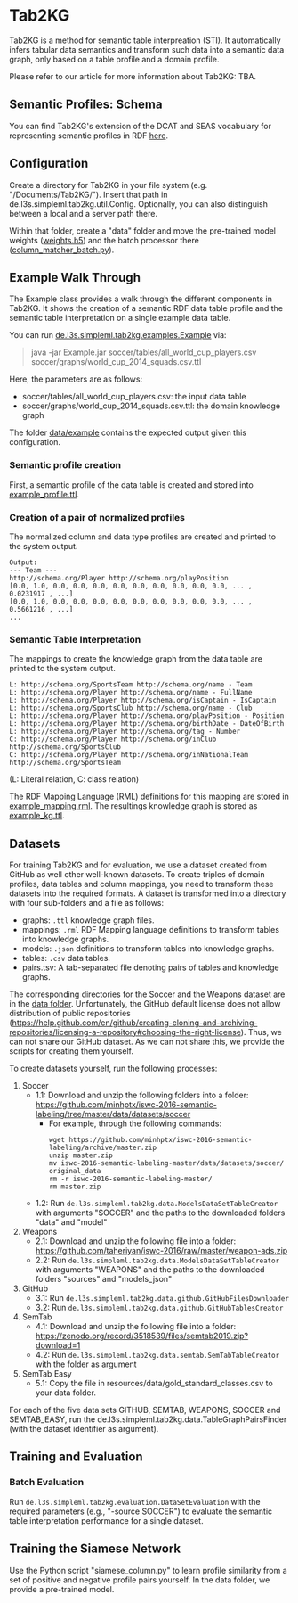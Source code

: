 # Tab2KG

Tab2KG is a method for semantic table interpreation (STI). It automatically infers tabular data semantics and transform such data into a semantic data graph, only based on a table profile and a domain profile.

Please refer to our article for more information about Tab2KG: TBA.

## Semantic Profiles: Schema

You can find Tab2KG's extension of the DCAT and SEAS vocabulary for representing semantic profiles in RDF [here](https://github.com/sgottsch/Tab2KG/blob/main/data/data_catalog_schema_tab2kg.ttl).

## Configuration

Create a directory for Tab2KG in your file system (e.g. "/Documents/Tab2KG/"). Insert that path in de.l3s.simpleml.tab2kg.util.Config. Optionally, you can also distinguish between a local and a server path there.

Within that folder, create a "data" folder and move the pre-trained model weights ([weights.h5](https://github.com/sgottsch/Tab2KG/tree/main/data/weights.h5)) and the batch processor there ([column_matcher_batch.py](https://github.com/sgottsch/Tab2KG/blob/main/src/main/python/column_matcher_batch.py)).

## Example Walk Through

The Example class provides a walk through the different components in Tab2KG. It shows the creation of a semantic RDF data table profile and the semantic table interpretation on a single example data table.

You can run [de.l3s.simpleml.tab2kg.examples.Example](https://github.com/sgottsch/Tab2KG/blob/main/src/main/java/de/l3s/simpleml/tab2kg/examples/Example.java) via:

> java -jar Example.jar soccer/tables/all_world_cup_players.csv soccer/graphs/world_cup_2014_squads.csv.ttl

Here, the parameters are as follows:
- soccer/tables/all_world_cup_players.csv: the input data table
- soccer/graphs/world_cup_2014_squads.csv.ttl: the domain knowledge graph

The folder [data/example](https://github.com/sgottsch/Tab2KG/tree/main/data/example) contains the expected output given this configuration.

### Semantic profile creation

First, a semantic profile of the data table is created and stored into [example_profile.ttl](https://github.com/sgottsch/Tab2KG/blob/main/data/example/example_profile.ttl).

### Creation of a pair of normalized profiles

The normalized column and data type profiles are created and printed to the system output.

    Output:
	--- Team ---
	http://schema.org/Player http://schema.org/playPosition
	[0.0, 1.0, 0.0, 0.0, 0.0, 0.0, 0.0, 0.0, 0.0, 0.0, 0.0, ... , 0.0231917 , ...]
	[0.0, 1.0, 0.0, 0.0, 0.0, 0.0, 0.0, 0.0, 0.0, 0.0, 0.0, ... , 0.5661216 , ...]
    ...

### Semantic Table Interpretation

The mappings to create the knowledge graph from the data table are printed to the system output.

	L: http://schema.org/SportsTeam http://schema.org/name - Team
	L: http://schema.org/Player http://schema.org/name - FullName
	L: http://schema.org/Player http://schema.org/isCaptain - IsCaptain
	L: http://schema.org/SportsClub http://schema.org/name - Club
	L: http://schema.org/Player http://schema.org/playPosition - Position
	L: http://schema.org/Player http://schema.org/birthDate - DateOfBirth
	L: http://schema.org/Player http://schema.org/tag - Number
	C: http://schema.org/Player http://schema.org/inClub http://schema.org/SportsClub
	C: http://schema.org/Player http://schema.org/inNationalTeam http://schema.org/SportsTeam

(L: Literal relation, C: class relation)

The RDF Mapping Language (RML) definitions for this mapping are stored in [example_mapping.rml](https://github.com/sgottsch/Tab2KG/blob/main/data/example/example_mapping.rml).
The resultings knowledge graph is stored as [example_kg.ttl](https://github.com/sgottsch/Tab2KG/blob/main/data/example/example_kg.ttl).

## Datasets

For training Tab2KG and for evaluation, we use a dataset created from GitHub as well other well-known datasets. To create triples of domain profiles, data tables and column mappings, you need to transform these datasets into the required formats. A dataset is transformed into a directory with four sub-folders and a file as follows:

- graphs: `.ttl` knowledge graph files.
- mappings: `.rml` RDF Mapping language definitions to transform tables into knowledge graphs.
- models: `.json` definitions to transform tables into knowledge graphs.
- tables: `.csv` data tables.
- pairs.tsv: A tab-separated file denoting pairs of tables and knowledge graphs.

The corresponding directories for the Soccer and the Weapons dataset are in the [data folder](https://github.com/sgottsch/Tab2KG/tree/main/data/datasets). Unfortunately, the GitHub default license does not allow distribution of public repositories (https://help.github.com/en/github/creating-cloning-and-archiving-repositories/licensing-a-repository#choosing-the-right-license). Thus, we can not share our GitHub dataset. As we can not share this, we provide the scripts for creating them yourself.

To create datasets yourself, run the following processes:

1. Soccer
	* 1.1: Download and unzip the following folders into a folder: https://github.com/minhptx/iswc-2016-semantic-labeling/tree/master/data/datasets/soccer
		* For example, through the following commands:
			```
			wget https://github.com/minhptx/iswc-2016-semantic-labeling/archive/master.zip
			unzip master.zip
			mv iswc-2016-semantic-labeling-master/data/datasets/soccer/ original_data
			rm -r iswc-2016-semantic-labeling-master/
			rm master.zip
			```
	* 1.2: Run `de.l3s.simpleml.tab2kg.data.ModelsDataSetTableCreator` with arguments "SOCCER" and the paths to the downloaded folders "data" and "model"
2. Weapons
	* 2.1: Download and unzip the following file into a folder: https://github.com/taheriyan/iswc-2016/raw/master/weapon-ads.zip
	* 2.2: Run `de.l3s.simpleml.tab2kg.data.ModelsDataSetTableCreator` with arguments "WEAPONS" and the paths to the downloaded folders "sources" and "models_json"
3. GitHub
	* 3.1: Run `de.l3s.simpleml.tab2kg.data.github.GitHubFilesDownloader`
	* 3.2: Run `de.l3s.simpleml.tab2kg.data.github.GitHubTablesCreator`
4. SemTab
	* 4.1: Download and unzip the following file into a folder: https://zenodo.org/record/3518539/files/semtab2019.zip?download=1 
	* 4.2: Run `de.l3s.simpleml.tab2kg.data.semtab.SemTabTableCreator` with the folder as argument
5. SemTab Easy
	* 5.1: Copy the file in resources/data/gold_standard_classes.csv to your data folder.

For each of the five data sets GITHUB, SEMTAB, WEAPONS, SOCCER and SEMTAB_EASY, run the de.l3s.simpleml.tab2kg.data.TableGraphPairsFinder (with the dataset identifier as argument).
	     
## Training and Evaluation

### Batch Evaluation

Run `de.l3s.simpleml.tab2kg.evaluation.DataSetEvaluation` with the required parameters (e.g., "-source SOCCER") to evaluate the semantic table interpretation performance for a single dataset.

## Training the Siamese Network

Use the Python script "siamese_column.py" to learn profile similarity from a set of positive and negative profile pairs yourself. In the data folder, we provide a pre-trained model.
